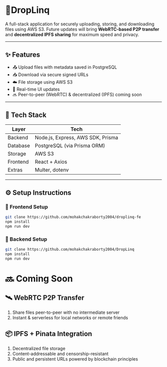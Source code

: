 # 🔐DropLinq

A full-stack application for securely uploading, storing, and downloading files using AWS S3. Future updates will bring **WebRTC-based P2P transfer** and **decentralized IPFS sharing** for maximum speed and privacy.

---

## ✨ Features

- 📤 Upload files with metadata saved in PostgreSQL
- 📥 Download via secure signed URLs
- ☁️ File storage using AWS S3
- 📄 Real-time UI updates
- 🔜 Peer-to-peer (WebRTC) & decentralized (IPFS) coming soon

---

## 🧱 Tech Stack

| Layer     | Tech                        |
|-----------|-----------------------------|
| Backend   | Node.js, Express, AWS SDK, Prisma |
| Database  | PostgreSQL (via Prisma ORM) |
| Storage   | AWS S3                      |
| Frontend  | React + Axios               |
| Extras    | Multer, dotenv              |

---

## ⚙️ Setup Instructions

### 📁 Frontend Setup

```bash
git clone https://github.com/mohakchakraborty2004/droplinq-fe
npm install
npm run dev 
```
### 📁 Backend Setup

```bash
git clone https://github.com/mohakchakraborty2004/DropLinq
npm install
npm run dev 
```
# 🔜 Coming Soon


## 🛰 WebRTC P2P Transfer
1. Share files peer-to-peer with no intermediate server
2. Instant & serverless for local networks or remote friends

## 📦 IPFS + Pinata Integration
1. Decentralized file storage
2. Content-addressable and censorship-resistant
3. Public and persistent URLs powered by blockchain principles